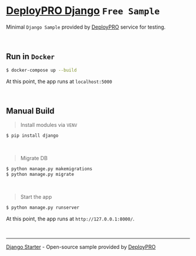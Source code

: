 # [DeployPRO Django](https://www.docs.deploypro.dev/samples/django) `Free Sample` 

Minimal `Django Sample` provided by [DeployPRO](https://deploypro.dev/) service for testing.

<br />

## Run in `Docker`

```bash
$ docker-compose up --build
```
At this point, the app runs at `localhost:5000`

<br />

## Manual Build

> Install modules via `VENV`  

```bash
$ pip install django
```

<br />

> Migrate DB

```bash
$ python manage.py makemigrations
$ python manage.py migrate
```

<br />

> Start the app

```bash
$ python manage.py runserver
```

At this point, the app runs at `http://127.0.0.1:8000/`. 

<br />

---
[Django Starter](https://www.docs.deploypro.dev/samples/django) - Open-source sample provided by [DeployPRO](https://deploypro.dev/)
